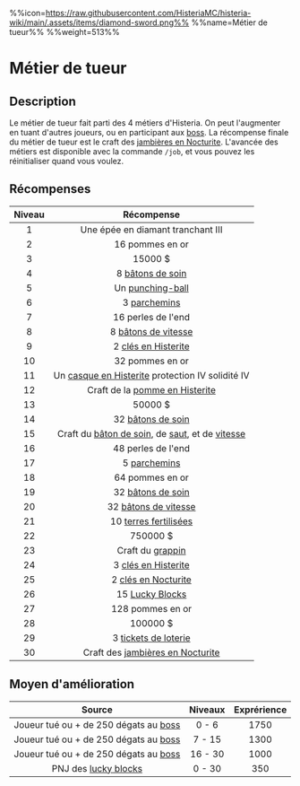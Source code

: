 %%icon=https://raw.githubusercontent.com/HisteriaMC/histeria-wiki/main/.assets/items/diamond-sword.png%%
%%name=Métier de tueur%%
%%weight=513%%

# Métier de tueur
## Description
Le métier de tueur fait parti des 4 métiers d'Histeria. On peut l'augmenter en tuant d'autres joueurs, ou en participant aux [boss](https://histeria.fr/wiki/7-boss).
La récompense finale du métier de tueur est le craft des [jambières en Nocturite](https://histeria.fr/wiki/2-equipement/nocturite-leggings).
L'avancée des métiers est disponible avec la commande `/job`, et vous pouvez les réinitialiser quand vous voulez.

## Récompenses

| Niveau | Récompense |
|:---:|:---:|
| 1 | Une épée en diamant tranchant III |
| 2 | 16 pommes en or |
| 3 | 15000 $ |
| 4 | 8 [bâtons de soin](https://histeria.fr/wiki/3-2-utilitaire-pvp/heal-stick) |
| 5 | Un [punching-ball](https://histeria.fr/wiki/3-2-utilitaire-pvp/punching-ball) |
| 6 | 3 [parchemins](https://histeria.fr/wiki/6-enchantements/forge-note) |
| 7 | 16 perles de l'end |
| 8 | 8 [bâtons de vitesse](https://histeria.fr/wiki/3-2-utilitaire-pvp/speed-stick) |
| 9 | 2 [clés en Histerite](https://histeria.fr/wiki/3-1-utilitaire-principal/histerite-key) |
| 10 | 32 pommes en or |
| 11 | Un [casque en Histerite](https://histeria.fr/wiki/2-equipement/histerite-helmet) protection IV solidité IV |
| 12 | Craft de la [pomme en Histerite](https://histeria.fr/wiki/3-2-utilitaire-pvp/histerite-apple) |
| 13 | 50000 $ |
| 14 | 32 [bâtons de soin](https://histeria.fr/wiki/3-2-utilitaire-pvp/heal-stick) |
| 15 | Craft du [bâton de soin](https://histeria.fr/wiki/3-2-utilitaire-pvp/heal-stick), de [saut](https://histeria.fr/wiki/3-2-utilitaire-pvp/jump-stick), et de [vitesse](https://histeria.fr/wiki/3-2-utilitaire-pvp/speed-stick) |
| 16 | 48 perles de l'end |
| 17 | 5 [parchemins](https://histeria.fr/wiki/6-enchantements/forge-note) |
| 18 | 64 pommes en or |
| 19 | 32 [bâtons de soin](https://histeria.fr/wiki/3-2-utilitaire-pvp/heal-stick) |
| 20 | 32 [bâtons de vitesse](https://histeria.fr/wiki/3-2-utilitaire-pvp/speed-stick) |
| 21 | 10 [terres fertilisées](https://histeria.fr/wiki/3-3-utilitaire-base/fertilized-dirt) |
| 22 | 750000 $ |
| 23 | Craft du [grappin](https://histeria.fr/wiki/2-equipement/grapnel) |
| 24 | 3 [clés en Histerite](https://histeria.fr/wiki/3-1-utilitaire-principal/histerite-key) |
| 25 | 2 [clés en Nocturite](https://histeria.fr/wiki/3-1-utilitaire-principal/nocturite-key) |
| 26 | 15 [Lucky Blocks](https://histeria.fr/wiki/3-1-utilitaire-principal/lucky-block) |
| 27 | 128 pommes en or |
| 28 | 100000 $ |
| 29 | 3 [tickets de loterie](https://histeria.fr/wiki/3-1-utilitaire-principal/lottery-ticket) |
| 30 | Craft des [jambières en Nocturite](https://histeria.fr/wiki/2-equipement/nocturite-leggings) |

## Moyen d'amélioration

| Source | Niveaux | Exprérience |
|:---:|:---:|:---:|
| Joueur tué ou + de 250 dégats au [boss](https://histeria.fr/wiki/7-boss) | 0 - 6 | 1750 |
| Joueur tué ou + de 250 dégats au [boss](https://histeria.fr/wiki/7-boss) | 7 - 15 | 1300 |
| Joueur tué ou + de 250 dégats au [boss](https://histeria.fr/wiki/7-boss) | 16 - 30 | 1000 |
| PNJ des [lucky blocks](https://histeria.fr/wiki/3-1-utilitaire-principal/lucky-block) | 0 - 30 | 350 |
